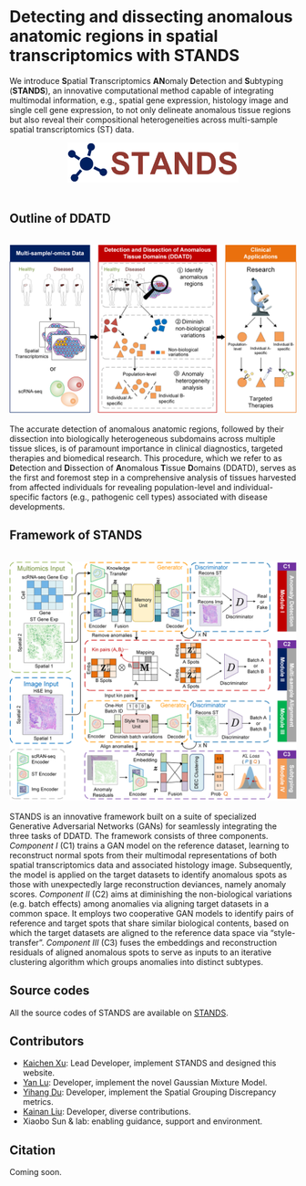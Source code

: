 # Detecting and dissecting anomalous anatomic regions in spatial transcriptomics with STANDS
We introduce <b>S</b>patial <b>T</b>ranscriptomics <b>AN</b>omaly <b>D</b>etection and <b>S</b>ubtyping (<b>STANDS</b>), an innovative computational method capable of integrating multimodal information, e.g., spatial gene expression, histology image and single cell gene expression, to not only delineate anomalous tissue regions but also reveal their compositional heterogeneities across multi-sample spatial transcriptomics (ST) data.
<br/>
<div align=center>
<img src="./images/logo.png" width="300px">
</div>
<br/>


## Outline of DDATD
<br/>
<div align=center>
<img src="./images/DDATD.png" width="600px">
</div>
<br/>
The accurate detection of anomalous anatomic regions, followed by their dissection into biologically heterogeneous subdomains across multiple tissue slices, is of paramount importance in clinical diagnostics, targeted therapies and biomedical research. This procedure, which we refer to as <b>D</b>etection and <b>D</b>issection of <b>A</b>nomalous <b>T</b>issue <b>D</b>omains (DDATD), serves as the first and foremost step in a comprehensive analysis of tissues harvested from affected individuals for revealing population-level and individual-specific factors (e.g., pathogenic cell types) associated with disease developments.


## Framework of STANDS
<br/>
<div align=center>
<img src="./images/STANDS.png" width="600px">
</div>
<br/>
STANDS is an innovative framework built on a suite of specialized Generative Adversarial Networks (GANs) for seamlessly integrating the three tasks of DDATD. The framework consists of three components. <i>Component I</i> (C1) trains a GAN model on the reference dataset, learning to reconstruct normal spots from their multimodal representations of both spatial transcriptomics data and associated histology image. Subsequently, the model is applied on the target datasets to identify anomalous spots as those with unexpectedly large reconstruction deviances, namely anomaly scores. <i>Component II</i> (C2) aims at diminishing the non-biological variations (e.g. batch effects) among anomalies via aligning target datasets in a common space. It employs two cooperative GAN models to identify pairs of reference and target spots that share similar biological contents, based on which the target datasets are aligned to the reference data space via “style-transfer”. <i>Component III</i> (C3) fuses the embeddings and reconstruction residuals of aligned anomalous spots to serve as inputs to an iterative clustering algorithm which groups anomalies into distinct subtypes. 


## Source codes
All the source codes of STANDS are available on [STANDS](https://github.com/Catchxu/STANDS).


## Contributors
- [Kaichen Xu](https://github.com/Catchxu): Lead Developer, implement STANDS and designed this website.
- [Yan Lu](https://github.com/lylyly785): Developer, implement the novel Gaussian Mixture Model.
- [Yihang Du](https://github.com/Allinnow): Developer, implement the Spatial Grouping Discrepancy metrics.
- [Kainan Liu](https://github.com/LucaFederer): Developer, diverse contributions.
- Xiaobo Sun & lab: enabling guidance, support and environment.


## Citation
Coming soon.